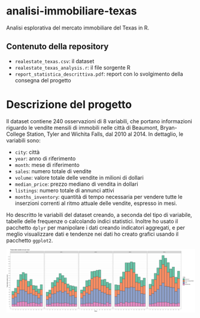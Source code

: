 # analisi-immobiliare-texas
Analisi esplorativa del mercato immobiliare del Texas in R.

## Contenuto della repository
* `realestate_texas.csv`: il dataset
* `realestate_texas_analysis.r`: il file sorgente R
* `report_statistica_descrittiva.pdf`: report con lo svolgimento della consegna del progetto

# Descrizione del progetto
Il dataset contiene 240 osservazioni di 8 variabili, che portano informazioni riguardo le vendite mensili di immobili nelle città di Beaumont, Bryan-College Station, Tyler and Wichita Falls, dal 2010 al 2014. In dettaglio, le variabili sono:
* `city`: città
* `year`: anno di riferimento
* `month`: mese di riferimento
* `sales`: numero totale di vendite
* `volume`: valore totale delle vendite in milioni di dollari
* `median_price`: prezzo mediano di vendita in dollari
* `listings`: numero totale di annunci attivi
* `months_inventory`: quantità di tempo necessaria per vendere tutte le inserzioni correnti al ritmo attuale delle vendite, espresso in mesi.

Ho descritto le variabili del dataset creando, a seconda del tipo di variabile, tabelle delle frequenze o calcolando indici statistici. Inoltre ho usato il pacchetto `dplyr` per manipolare i dati creando indicatori aggregati, e per meglio visualizzare dati e tendenze nei dati ho creato grafici usando il pacchetto `ggplot2`.

![Vendite nei vari mesi](./13_venditeneimesi.png)
